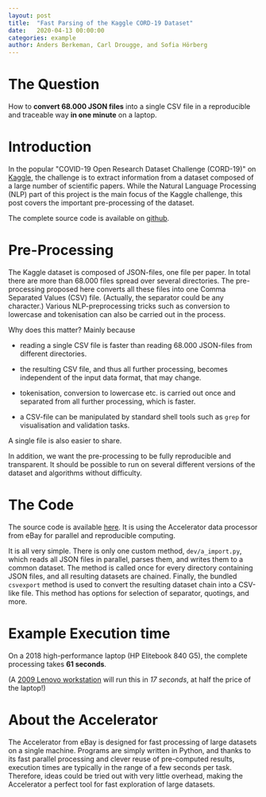 ```yaml
---
layout: post
title:  "Fast Parsing of the Kaggle CORD-19 Dataset"
date:   2020-04-13 00:00:00
categories: example
author: Anders Berkeman, Carl Drougge, and Sofia Hörberg
---
```


# The Question

How to **convert 68.000 JSON files** into a single CSV file in a
reproducible and traceable way **in one minute** on a laptop.


# Introduction

In the popular "COVID-19 Open Research Dataset Challenge (CORD-19)" on
[Kaggle](https://www.kaggle.com/allen-institute-for-ai/CORD-19-research-challenge),
the challenge is to extract information from a dataset composed of a
large number of scientific papers.  While the Natural Language
Processing (NLP) part of this project is the main focus of the Kaggle
challenge, this post covers the important pre-processing of the
dataset.

The complete source code is available on
[github](https://github.com/exaxorg/Kaggle-CORD19-data-parser).



# Pre-Processing

The Kaggle dataset is composed of JSON-files, one file per paper.  In
total there are more than 68.000 files spread over several
directories.  The pre-processing proposed here converts all these files
into one Comma Separated Values (CSV) file.  (Actually, the separator
could be any character.)  Various NLP-preprocessing tricks such as
conversion to lowercase and tokenisation can also be carried out in
the process.

Why does this matter?  Mainly because

 - reading a single CSV file is faster than reading 68.000 JSON-files
   from different directories.

 - the resulting CSV file, and thus all further processing, becomes
   independent of the input data format, that may change.

 - tokenisation, conversion to lowercase etc. is carried out once and
   separated from all further processing, which is faster.

 - a CSV-file can be manipulated by standard shell tools such as
   `grep` for visualisation and validation tasks.

A single file is also easier to share.

In addition, we want the pre-processing to be fully reproducible and
transparent.  It should be possible to run on several different
versions of the dataset and algorithms without difficulty.



# The Code

The source code is available
[here](https://github.com/exaxorg/Kaggle-CORD19-data-parser).  It is using the
Accelerator data processor from eBay for parallel and reproducible
computing.

It is all very simple.  There is only one custom method,
`dev/a_import.py`, which reads all JSON files in parallel, parses
them, and writes them to a common dataset.  The method is called once
for every directory containing JSON files, and all resulting datasets
are chained.  Finally, the bundled `csvexport` method is used to
convert the resulting dataset chain into a CSV-like file.  This method
has options for selection of separator, quotings, and more.



# Example Execution time

On a 2018 high-performance laptop (HP Elitebook 840 G5), the complete
processing takes **61 seconds**.

(A [2009 Lenovo
workstation](https://expertmakeraccelerator.org/performance/2019/09/02/bigdata_on_inexpensive_workstation.html)
will run this in *17 seconds*, at half the price of the laptop!)



# About the Accelerator

The Accelerator from eBay is designed for fast processing of large
datasets on a single machine.  Programs are simply written in Python,
and thanks to its fast parallel processing and clever reuse of
pre-computed results, execution times are typically in the range of a
few seconds per task.  Therefore, ideas could be tried out with very
little overhead, making the Accelerator a perfect tool for fast
exploration of large datasets.

